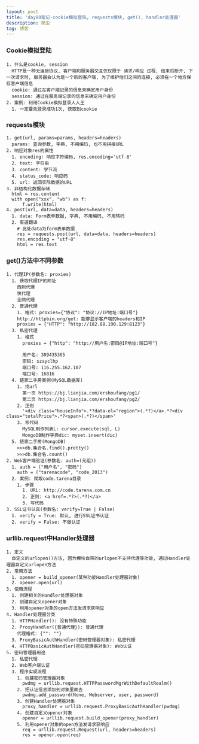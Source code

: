 ```yaml
---
layout: post
title: 'day80笔记-cookie模拟登陆, requests模块, get(), handler处理器'
description: 爬虫
tag: 博客
---     
```

### Cookie模拟登陆
    1. 什么是cookie, session
      HTTP是一种无连接协议, 客户端和服务器交互仅仅限于 请求/响应 过程, 结束后断开, 下一次请求时, 服务器会认为是一个新的客户端, 为了维护他们之间的连接, 必须在一个地方保存客户端信息
      cookie: 通过在客户端记录的信息来确定用户身份
      session: 通过在服务端记录的信息来确定用户身份
    2. 案例: 利用Cookie模拟登录人人王
      1. 一定要先登录成功1次, 获取到cookie

### requests模块
    1. get(url, params=params, headers=headers)
      params: 查询参数, 字典, 不用编码, 也不用拼接URL
    2. 响应对象res的属性
      1. encoding: 响应字符编码, res.encoding='utf-8'
      2. text: 字符串
      3. content: 字节流
      4. status_code: 响应码
      5. url: 返回实际数据的URL
    3. 非结构化数据存储
      html = res.content
      with open("xxx", "wb") as f:
          f.write(html)
    4. post(url, data=data, headers=headers)
      1. data: Form表单数据, 字典, 不用编码, 不用转码
      2. 有道翻译
        # 此处data为form表单数据
        res = requests.post(url, data=data, headers=headers)
        res.encoding = "utf-8"
        html = res.text

### get()方法中不同参数
    1. 代理IP(参数名: proxies)
      1. 获取代理IP的网址
        西刺代理
        快代理
        全网代理
      2. 普通代理
        1. 格式: proxies={"协议": "协议://IP地址:端口号"}
        http://httpbin.org/get: 能够显示客户端的headers和IP
        proxies = {"HTTP": "http://182.88.190.129:8123"}
      3. 私密代理
        1. 格式
          proxies = {"http": "http://用户名:密码@IP地址:端口号"}

          用户名: 309435365
          密码: szayclhp
          端口号: 116.255.162.107
          端口号: 16816
      4. 链家二手房案例(MySQL数据库)
        1. 找url
          第一页 https://bj.lianjia.com/ershoufang/pg1/
          第二页 https://bj.lianjia.com/ershoufang/pg2/
        2. 正则
          '<div class="houseInfo">.*?data-el="region">(.*?)</a>.*?<div class="totalPrice">.*?<span>(.*?)</span>'
        3. 写代码
          MySQL制作列表L: cursor.execute(sql, L)
          MongoDB制作字典dic: myset.insert(dic)
      5. 链家二手房(MongoDB)
        >>>db.集合名.find().pretty()
        >>>db.集合名.count()
    2. Web客户端验证(参数名: auth=(元组))
      1. auth = ("用户名", "密码")
        auth = ("tarenacode", "code_2013")
      2. 案例: 爬取code.tarena目录
        1. 步骤
          1. URL: http://code.tarena.com.cn
          2. 正则: <a href=.*?>(.*?)</a>
          3. 写代码
    3. SSL证书认真(参数名: verify=True | False)
      1. verify = True: 默认, 进行SSL证书认证
      2. verify = False: 不做认证

### urllib.request中Handler处理器
    1. 定义
      自定义的urlopen()方法, 因为模块自带的urlopen不支持代理等功能, 通过Handler处理器自定义urlopen方法
    2. 常用方法
      1. opener = build_opener(某种功能Handler处理器对象)
      2. opener.open(url)
    3. 使用流程
      1. 创建相关的Handler处理器对象
      2. 创建自定义opener对象
      3. 利用opener对象的open方法发请求获响应
    4. Handler处理器分类
      1. HTTPHandler(): 没有特殊功能
      2. ProxyHandler({普通代理}): 普通代理
        代理格式: {"": ""}
      3. ProxyBasicAuthHandler(密码管理器对象): 私密代理
      4. HTTPBasicAuthHandler(密码管理器对象): Web认证
    5. 密码管理器用途
      1. 私密代理
      2. Web客户端认证
      3. 程序实现流程
        1. 创建密码管理器对象
          pwdmg = urllib.request.HTTPPasswordMgrWithDefaultRealm()
        2. 把认证信息添加到对象里面去
          pwdmg.add_password(None, Webserver, user, password)
        3. 创建Handler处理器对象
          proxy_handler = urllib.request.ProxyBasicAuthHandler(pwdmg)
        4. 创建自定义opener对象
          opener = urllib.request.build_opener(proxy_handler)
        5. 利用opener对象的open方法发请求获响应
          req = urllib.request.Request(url, headers=headers)
          res = opener.open(req)
